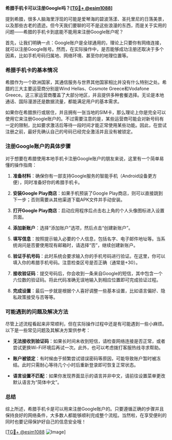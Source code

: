 **希腊手机卡可以注册Google吗？[[TG💪+ @esim1088](https://t.me/s/esim1088)]**

提到希腊，很多人脑海里浮现的可能是爱琴海的碧波荡漾、圣托里尼的日落美景，以及那些古老的遗迹。但今天我们要聊的可不是这些浪漫的东西，而是关于实用的问题——希腊的手机卡到底能不能用来注册Google账户呢？

首先，让我们明确一点：Google账户是全球通用的，理论上只要你有网络连接，就可以注册Google账号。然而，在实际操作中，是否能够成功注册还取决于多个因素，比如手机号码归属地、网络环境、甚至你的地理位置等。

### 希腊手机卡的基本情况

希腊作为一个欧洲国家，其通信服务与世界其他国家相比并没有什么特别之处。希腊的三大主要运营商分别是Wind Hellas、Cosmote Greece和Vodafone Greece。这三家运营商覆盖了大部分地区，并且提供多种套餐选择。无论是本地通话、国际漫游还是数据流量，都能满足用户的基本需求。

如果你在希腊旅行或居住，并且拥有一张当地的SIM卡，那么理论上你是完全可以使用它来注册Google账户的。不过需要注意的是，某些运营商可能会对新号码有一定的限制，比如要求激活后等待一段时间才能正常使用某些功能。因此，在尝试注册之前，最好先确认自己的号码已经完全激活并且没有被锁定。

### 注册Google账户的具体步骤

对于想要在希腊使用本地手机卡注册Google账户的朋友来说，这里有一个简单易懂的操作指南：

1. **准备材料**：确保你有一部支持Google服务的智能手机（Android设备更方便），同时准备好你的希腊手机卡。
   
2. **安装Google Play商店**：如果手机预装了Google Play商店，则可以直接跳到下一步；否则需要从其他渠道下载APK文件并手动安装。

3. **打开Google Play商店**：启动应用程序后点击右上角的个人头像图标进入设置页面。

4. **添加新账户**：选择“添加账户”选项，然后点击“创建新账户”。

5. **填写信息**：按照提示输入必要的个人信息，包括名字、电子邮件地址等。当系统询问是否要使用现有邮箱时，请选择“否”，继续创建新账户。

6. **验证手机号码**：此时系统会要求输入你的手机号码进行验证。在这里，你可以填入你的希腊手机号码。注意检查区号是否正确（通常是+30）。

7. **接收验证码**：提交号码后，你会收到一条来自Google的短信，其中包含一个六位数的验证码。将此代码准确无误地输入到相应位置即可完成验证过程。

8. **完成设置**：最后一步就是根据个人喜好调整一些基本设置，比如语言偏好、隐私政策接受与否等等。

### 可能遇到的问题及解决方法

尽管上述流程看起来非常顺利，但在实际操作过程中还是有可能遇到一些小麻烦。以下是一些常见问题及其解决方案供参考：

- **无法接收到验证码**：如果长时间未收到短信，请检查网络连接是否正常，或者尝试更换Wi-Fi环境后再试一次。此外，也可以考虑拨打客服热线寻求帮助。
  
- **账户被锁定**：有时候由于频繁尝试错误密码等原因，可能导致账户暂时被冻结。此时只需耐心等待几个小时后重新登录即可恢复正常状态。

- **语言设置不匹配**：如果你发现界面显示的语言并非中文，请前往设置菜单更改默认语言为“简体中文”。

### 总结

综上所述，希腊手机卡是可以用来注册Google账户的。只要遵循正确的步骤并且保持良好的网络条件，大多数人都能够顺利完成整个流程。当然啦，在享受便利的同时也要记得保护好自己的信息安全哦！

[[TG💪+ @esim1088](https://t.me/s/esim1088) ![Image](https://i.postimg.cc/4NQfJmqS/Snipaste-2025-05-13-00-14-12.png)]